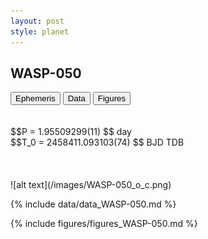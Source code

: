 ```yaml
---
layout: post
style: planet
---
```

<script src="../js/planets.js"></script>

## WASP-050

<!-- Tab links -->
<div class="tab">
<button class="tablinks" onclick="openCity(event, 'Ephemeris')">Ephemeris</button>
<button class="tablinks" onclick="openCity(event, 'Data')">Data</button>
<button class="tablinks" onclick="openCity(event, 'Figures')">Figures</button>
</div>

<!-- Tab content -->
<div id="Ephemeris" class="tabcontent" markdown="1">
<br/><br/>
$$P = 1.95509299(11) $$ day <br/>
$$T_0 = 2458411.093103(74) $$ BJD TDB
<br/><br/>
<br/><br/>
![alt text](/images/WASP-050_o_c.png)
</div>


<div id="Data" class="tabcontent" markdown="1">

{% include data/data_WASP-050.md %}

</div>

<div id="Figures" class="tabcontent" markdown="1">
{% include figures/figures_WASP-050.md %}
</div>


<script src="../js/tabs.js"></script>


